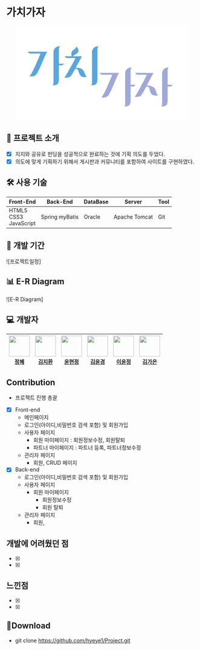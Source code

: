 # 가치가자 

<p align="center">
<img align="center" style="margin:0 auto;" src="https://github.com/hyeye1/withusProject/blob/main/withusProject/src/main/webapp/resources/images/logo.PNG">

</p>

## 📑 프로젝트 소개
  - [x] 지지와 공유로 펀딩을 성공적으로 완료하는 것에 기획 의도를 두었다.
  - [x] 의도에 맞게 기획하기 위해서 게시판과 커뮤니티를 포함하여 사이트를 구현하였다.

## 🛠 사용 기술

| Front-End | Back-End | DataBase | Server | Tool |
| --- | --- | --- | --- | --- |
| HTML5<br>CSS3<br>JavaScript | Spring myBatis | Oracle | Apache Tomcat | Git|

## 📅 개발 기간
![프로젝트일정]

## 📊 E-R Diagram
![E-R Diagram]

## 💻 개발자

| <img src="https://avatars.githubusercontent.com/u/73784921?v=4" width="55" height="55"><br>[정혜](https://github.com/hyeye1) | <img src="https://avatars.githubusercontent.com/u/82502787?v=4" width="55" height="55"><br>[김지환](https://github.com/jihwanew) | <img src="https://avatars.githubusercontent.com/u/82308444?v=4" width="55" height="55"><br>[윤현정](https://github.com/hyeonjxxx) | <img src="https://avatars.githubusercontent.com/u/86589216?v=4" width="55" height="55"><br>[김윤경](https://github.com/YunGyeongee) | <img src="https://avatars.githubusercontent.com/u/77923941?v=4" width="55" height="55"><br>[이윤정](https://github.com/yjung9108) | <img src="https://avatars.githubusercontent.com/u/82454400?v=4" width="55" height="55"><br>[김가은](https://github.com/KimGaEun2) |
| --- | --- | --- | --- | --- | --- |

## Contribution
  - 프로젝트 진행 총괄
  - [x] Front-end
    - 메인페이지
    - 로그인(아이디,비밀번호 검색 포함) 및 회원가입
    - 사용자 페이지
      - 회원 마이페이지 : 회원정보수정, 회원탈퇴
      - 파트너 마이페이지 : 파트너 등록, 파트너정보수정
    - 관리자 페이지
      - 회원, CRUD 페이지
  - [x] Back-end
    - 로그인(아이디,비밀번호 검색 포함) 및 회원가입
    - 사용자 페이지
      - 회원 마이페이지
        - 회원정보수정
        - 회원 탈퇴
    - 관리자 페이지
      - 회원,

## 개발에 어려웠던 점
  - [x] 
  - [x] 

## 느낀점
  - [x] 
  - [x] 

## 💼Download
  - git clone https://github.com/hyeye1/Project.git
  
